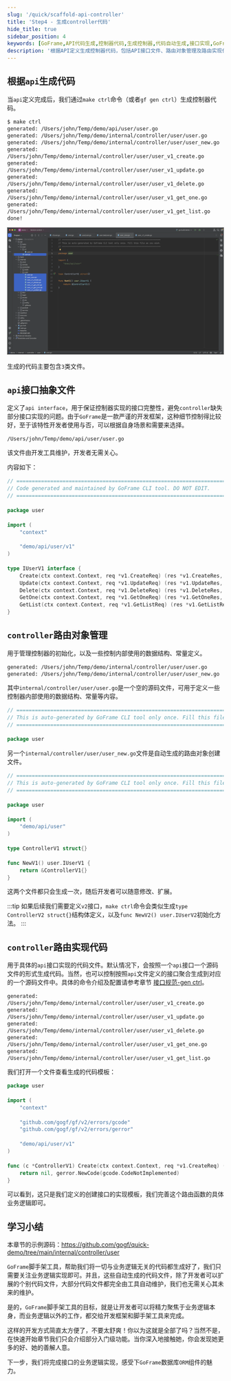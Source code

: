 ```yaml
---
slug: '/quick/scaffold-api-controller'
title: 'Step4 - 生成controller代码'
hide_title: true
sidebar_position: 4
keywords: [GoFrame,API代码生成,控制器代码,生成控制器,代码自动生成,接口实现,GoFrame框架,路由对象管理,接口路由实现,代码模板]
description: '根据API定义生成控制器代码，包括API接口文件、路由对象管理及路由实现代码等内容，利用GoFrame框架的命令工具快速生成相关代码模板，确保接口的完整实现，并展示如何通过一个个文件实现具体业务逻辑。'
---
```



## 根据`api`生成代码

当`api`定义完成后，我们通过`make ctrl`命令（或者`gf gen ctrl`）生成控制器代码。

```text
$ make ctrl
generated: /Users/john/Temp/demo/api/user/user.go
generated: /Users/john/Temp/demo/internal/controller/user/user.go
generated: /Users/john/Temp/demo/internal/controller/user/user_new.go
generated: /Users/john/Temp/demo/internal/controller/user/user_v1_create.go
generated: /Users/john/Temp/demo/internal/controller/user/user_v1_update.go
generated: /Users/john/Temp/demo/internal/controller/user/user_v1_delete.go
generated: /Users/john/Temp/demo/internal/controller/user/user_v1_get_one.go
generated: /Users/john/Temp/demo/internal/controller/user/user_v1_get_list.go
done!
```

![goframe api interface controller](QQ_1731678085194.png)

生成的代码主要包含`3`类文件。

## `api`接口抽象文件

定义了`api interface`，用于保证控制器实现的接口完整性，避免`controller`缺失部分接口实现的问题。由于`GoFrame`是一款严谨的开发框架，这种细节控制得比较好，至于该特性开发者使用与否，可以根据自身场景和需要来选择。

```text
/Users/john/Temp/demo/api/user/user.go
```

该文件由开发工具维护，开发者无需关心。

内容如下：
```go title="api/user/user.go"
// =================================================================================
// Code generated and maintained by GoFrame CLI tool. DO NOT EDIT.
// =================================================================================

package user

import (
    "context"

    "demo/api/user/v1"
)

type IUserV1 interface {
    Create(ctx context.Context, req *v1.CreateReq) (res *v1.CreateRes, err error)
    Update(ctx context.Context, req *v1.UpdateReq) (res *v1.UpdateRes, err error)
    Delete(ctx context.Context, req *v1.DeleteReq) (res *v1.DeleteRes, err error)
    GetOne(ctx context.Context, req *v1.GetOneReq) (res *v1.GetOneRes, err error)
    GetList(ctx context.Context, req *v1.GetListReq) (res *v1.GetListRes, err error)
}
```

## `controller`路由对象管理

用于管理控制器的初始化，以及一些控制内部使用的数据结构、常量定义。

```text
generated: /Users/john/Temp/demo/internal/controller/user/user.go
generated: /Users/john/Temp/demo/internal/controller/user/user_new.go
```

其中`internal/controller/user/user.go`是一个空的源码文件，可用于定义一些控制器内部使用的数据结构、常量等内容。
```go title="internal/controller/user/user.go"
// =================================================================================
// This is auto-generated by GoFrame CLI tool only once. Fill this file as you wish.
// =================================================================================

package user

```

另一个`internal/controller/user/user_new.go`文件是自动生成的路由对象创建文件。
```go title="internal/controller/user/user_new.go"
// =================================================================================
// This is auto-generated by GoFrame CLI tool only once. Fill this file as you wish.
// =================================================================================

package user

import (
    "demo/api/user"
)

type ControllerV1 struct{}

func NewV1() user.IUserV1 {
    return &ControllerV1{}
}
```
这两个文件都只会生成一次，随后开发者可以随意修改、扩展。

:::tip
如果后续我们需要定义`v2`接口，`make ctrl`命令会类似生成`type ControllerV2 struct{}`结构体定义，以及`func NewV2() user.IUserV2`初始化方法。
:::


## `controller`路由实现代码

用于具体的`api`接口实现的代码文件。默认情况下，会按照一个`api`接口一个源码文件的形式生成代码。当然，也可以控制按照`api`文件定义的接口聚合生成到对应的一个源码文件中。具体的命令介绍及配置请参考章节 [接口规范-gen ctrl](../../../docs/开发工具/代码生成-gen/接口规范-gen%20ctrl.md)。

```text
generated: /Users/john/Temp/demo/internal/controller/user/user_v1_create.go
generated: /Users/john/Temp/demo/internal/controller/user/user_v1_update.go
generated: /Users/john/Temp/demo/internal/controller/user/user_v1_delete.go
generated: /Users/john/Temp/demo/internal/controller/user/user_v1_get_one.go
generated: /Users/john/Temp/demo/internal/controller/user/user_v1_get_list.go
```

我们打开一个文件查看生成的代码模板：

```go title="internal/controller/user/user_v1_create.go"
package user

import (
    "context"

    "github.com/gogf/gf/v2/errors/gcode"
    "github.com/gogf/gf/v2/errors/gerror"

    "demo/api/user/v1"
)

func (c *ControllerV1) Create(ctx context.Context, req *v1.CreateReq) (res *v1.CreateRes, err error) {
    return nil, gerror.NewCode(gcode.CodeNotImplemented)
}
```
可以看到，这只是我们定义的创建接口的实现模板，我们完善这个路由函数的具体业务逻辑即可。

## 学习小结

本章节的示例源码：https://github.com/gogf/quick-demo/tree/main/internal/controller/user

`GoFrame`脚手架工具，帮助我们将一切与业务逻辑无关的代码都生成好了，我们只需要关注业务逻辑实现即可。并且，这些自动生成的代码文件，除了开发者可以扩展的个别代码文件，大部分代码文件都完全由工具自动维护，我们也无需关心其未来的维护。

是的，`GoFrame`脚手架工具的目标，就是让开发者可以将精力聚焦于业务逻辑本身，而业务逻辑以外的工作，都交给开发框架和脚手架工具来完成。

这样的开发方式简直太方便了，不要太舒爽！你以为这就是全部了吗？当然不是，在快速开始章节我们只会介绍部分入门级功能。当你深入地接触她，你会发现她更多的好、她的善解人意。

下一步，我们将完成接口的业务逻辑实现，感受下`GoFrame`数据库`ORM`组件的魅力。